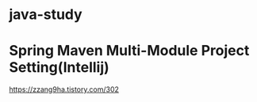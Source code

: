 # java-study

# Spring Maven Multi-Module Project Setting(Intellij)
https://zzang9ha.tistory.com/302
